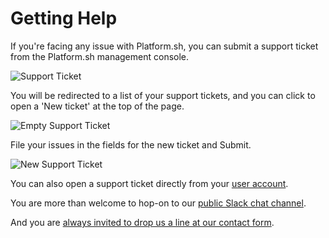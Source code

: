 # Getting Help

If you're facing any issue with Platform.sh, you can submit a support ticket from the Platform.sh management console.

![Support Ticket](/images/to-replace/support-ticket-pulldown.png)

You will be redirected to a list of your support tickets, and you can click to open a 'New ticket' at the top of the page. 

![Empty Support Ticket](/images/mgmt-console/support-empty.png)

File your issues in the fields for the new ticket and Submit.

![New Support Ticket](/images/mgmt-console/support-tickets-new.png)

You can also open a support ticket directly from your [user account](https://accounts.platform.sh/support).

You are more than welcome to hop-on to our [public Slack chat channel](https://chat.platform.sh/).

And you are [always invited to drop us a line at our contact form](https://platform.sh/contact).
